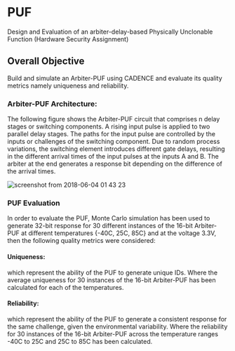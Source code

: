 # PUF
Design and Evaluation of an arbiter-delay-based Physically Unclonable Function (Hardware Security Assignment)

## Overall Objective
Build and simulate an Arbiter-PUF using CADENCE and evaluate its quality metrics namely uniqueness and reliability.

### Arbiter-PUF Architecture: 
The following figure shows the Arbiter-PUF circuit that comprises n delay stages or switching components. A rising input pulse is applied to two parallel delay stages. The paths for the input pulse are controlled by the inputs or challenges of the switching component. Due to random process variations, the switching element introduces different gate delays, resulting in the different arrival times of the input pulses at the inputs A and B. The arbiter at the end generates a response bit depending on the difference of the arrival times.

![screenshot from 2018-06-04 01 43 23](https://user-images.githubusercontent.com/28307467/40892533-cc6de5b4-6798-11e8-9c1c-54f9b2b1ba8c.png)

### PUF Evaluation
In order to evaluate the PUF, Monte Carlo simulation has been used to generate 32-bit response for 30 different instances of the 16-bit Arbiter-PUF at different temperatures {-40C, 25C, 85C} and at the voltage 3.3V, then the following quality metrics were considered: 

#### Uniqueness: 
which represent the ability of the PUF to generate unique IDs. Where the average uniqueness for 30 instances of the 16-bit Arbiter-PUF has been calculated for each of the temperatures.

#### Reliability: 
which represent the ability of the PUF to generate a consistent response for the same challenge, given the environmental variability. Where the reliability for 30 instances of the 16-bit Arbiter-PUF across the temperature ranges -40C to 25C and 25C to 85C has been calculated.
